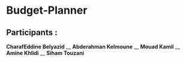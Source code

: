 # Budget-Planner
## Participants :
**CharafEddine Belyazid** __
**Abderahman Kelmoune**   __
**Mouad Kamil**           __
**Amine Khlidi**          __
**Siham Touzani**
